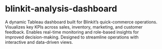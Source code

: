 # blinkit-analysis-dashboard
A dynamic Tableau dashboard built for Blinkit’s quick-commerce operations. Visualizes key KPIs across sales, inventory, marketing, and customer feedback. Enables real-time monitoring and role-based insights for improved decision-making. Designed to streamline operations with interactive and data-driven views.
